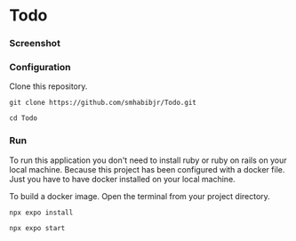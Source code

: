 # Todo

### Screenshot

<!-- ![image](https://user-images.githubusercontent.com/77357735/218335818-e3a57d74-7b96-4a05-8dac-feb90a3f0a0d.png) -->

### Configuration

Clone this repository.
````
git clone https://github.com/smhabibjr/Todo.git
````

````
cd Todo
````

### Run

To run this application you don't need to install ruby or ruby on rails on your local machine. Because this project has been configured with a docker file. Just you have to have docker installed on your local machine.

To build a docker image. Open the terminal from your project directory.
````
npx expo install
````

````
npx expo start
````

